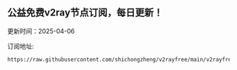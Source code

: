## 公益免费v2ray节点订阅，每日更新！
更新时间：2025-04-06

订阅地址:
```
https://raw.githubusercontent.com/shichongzheng/v2rayfree/main/v2rayfree
```
